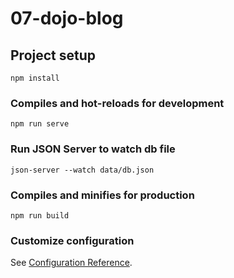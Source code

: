 # 07-dojo-blog

## Project setup
```
npm install
```

### Compiles and hot-reloads for development
```
npm run serve
```

### Run JSON Server to watch db file
```
json-server --watch data/db.json
```

### Compiles and minifies for production
```
npm run build
```

### Customize configuration
See [Configuration Reference](https://cli.vuejs.org/config/).

